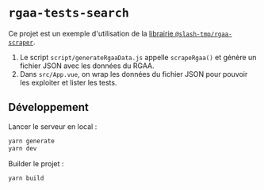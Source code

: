 # `rgaa-tests-search`

Ce projet est un exemple d'utilisation de la
[librairie `@slash-tmp/rgaa-scraper`](https://github.com/slash-tmp/rgaa-scraper).

1. Le script `script/generateRgaaData.js` appelle `scrapeRgaa()` et génère un
   fichier JSON avec les données du RGAA.
2. Dans `src/App.vue`, on wrap les données du fichier JSON pour pouvoir les
   exploiter et lister les tests.

## Développement

Lancer le serveur en local :

```sh
yarn generate
yarn dev
```

Builder le projet :

```sh
yarn build
```
